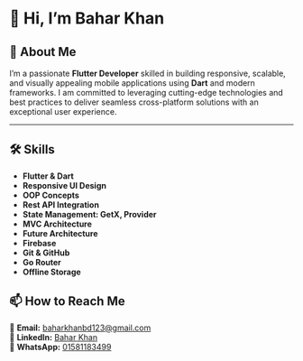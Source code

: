 # 👋 Hi, I’m Bahar Khan

## 🚀 About Me
I’m a passionate **Flutter Developer** skilled in building responsive, scalable, and visually appealing mobile applications using **Dart** and modern frameworks. I am committed to leveraging cutting-edge technologies and best practices to deliver seamless cross-platform solutions with an exceptional user experience.

---

## 🛠️ Skills
- **Flutter & Dart**
- **Responsive UI Design**
- **OOP Concepts**
- **Rest API Integration**
- **State Management: GetX, Provider**
- **MVC Architecture**
- **Future Architecture**
- **Firebase**
- **Git & GitHub**
- **Go Router**
- **Offline Storage**
  
## 📫 How to Reach Me
📧 **Email:** [baharkhanbd123@gmail.com](mailto:baharkhanbd123@gmail.com)  
💼 **LinkedIn:** [Bahar Khan](https://www.linkedin.com/in/baharkhan/)  
📱 **WhatsApp:** [01581183499](https://wa.me/8801581183499)  

